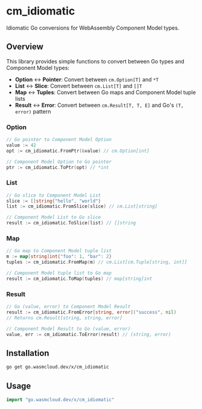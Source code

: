 # cm_idiomatic

Idiomatic Go conversions for WebAssembly Component Model types.

## Overview

This library provides simple functions to convert between Go types and Component Model types:

- **Option** ↔ **Pointer**: Convert between `cm.Option[T]` and `*T`
- **List** ↔ **Slice**: Convert between `cm.List[T]` and `[]T`
- **Map** ↔ **Tuples**: Convert between Go maps and Component Model tuple lists
- **Result** ↔ **Error**: Convert between `cm.Result[T, T, E]` and Go's `(T, error)` pattern

### Option

```go
// Go pointer to Component Model Option
value := 42
opt := cm_idiomatic.FromPtr(&value) // cm.Option[int]

// Component Model Option to Go pointer
ptr := cm_idiomatic.ToPtr(opt) // *int
```

### List

```go
// Go slice to Component Model List
slice := []string{"hello", "world"}
list := cm_idiomatic.FromSlice(slice) // cm.List[string]

// Component Model List to Go slice
result := cm_idiomatic.ToSlice(list) // []string
```

### Map

```go
// Go map to Component Model tuple list
m := map[string]int{"foo": 1, "bar": 2}
tuples := cm_idiomatic.FromMap(m) // cm.List[cm.Tuple[string, int]]

// Component Model tuple list to Go map
result := cm_idiomatic.ToMap(tuples) // map[string]int
```

### Result

```go
// Go (value, error) to Component Model Result
result := cm_idiomatic.FromError[string, error]("success", nil)
// Returns cm.Result[string, string, error]

// Component Model Result to Go (value, error)
value, err := cm_idiomatic.ToError(result) // (string, error)
```

## Installation

```bash
go get go.wasmcloud.dev/x/cm_idiomatic
```

## Usage

```go
import "go.wasmcloud.dev/x/cm_idiomatic"
```
